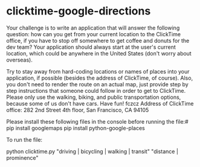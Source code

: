 # clicktime-google-directions

Your challenge is to write an application that will answer the following question: how can you get from your current location to the ClickTime office, if you have to stop off somewhere to get coffee and donuts for the dev team? Your application should always start at the user's current location, which could be anywhere in the United States (don't worry about overseas).

Try to stay away from hard-coding locations or names of places into your application, if possible (besides the address of ClickTime, of course). Also, you don't need to render the route on an actual map, just provide step by step instructions that someone could follow in order to get to ClickTime. Please only use the walking, biking, and public transportation options, because some of us don't have cars. Have fun!
fczcz
Address of ClickTime office: 282 2nd Street 4th floor, San Francisco, CA 94105

Please install these following files in the console before running the file:#
pip install googlemaps
pip install python-google-places

To run the file:

python clicktime.py "driving | bicycling | walking | transit" "distance | prominence"
